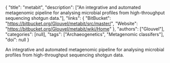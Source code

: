 {
  "title": "metabit",
  "description": ["An integrative and automated metagenomic pipeline for analysing microbial profiles from high-throughput sequencing shotgun data."],
  "links": {
    "BitBucket": "https://bitbucket.org/Glouvel/metabit/src/master/",
    "Website": "https://bitbucket.org/Glouvel/metabit/wiki/Home"
  },
  "authors": ["Glouvel"],
  "categories": [null],
  "tags": ["Archaeogenetics", "Metagenomic classifers"],
  "doi": null
}

<!-- Generated by csv2md.R – do not edit by hand -->

An integrative and automated metagenomic pipeline for analysing microbial profiles from high-throughput sequencing shotgun data.